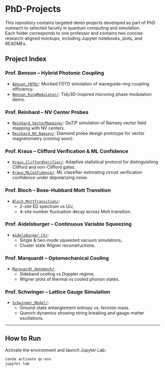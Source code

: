 # PhD-Projects

This repository contains targeted demo projects developed as part of PhD outreach to selected faculty in quantum computing and simulation.  
Each folder corresponds to one professor and contains two concise research-aligned mockups, including Jupyter notebooks, plots, and READMEs.

## Project Index

### Prof. Benson – Hybrid Photonic Coupling
- [`Benson_FDTD/`](./Benson_FDTD): Mocked FDTD simulation of waveguide-ring coupling efficiency.
- [`Benson_RingModulator/`](./Benson_RingModulator): Tidy3D-inspired microring phase modulation demo.

### Prof. Reinhard – NV Center Probes
- [`Reinhard_VectorMapping/`](./Reinhard_VectorMapping): QuTiP simulation of Ramsey vector field mapping with NV centers.
- [`Reinhard_NV_Ramsey/`](./Reinhard_NV_Ramsey): Diamond probe design prototype for vector magnetometry (coming soon).

### Prof. Kraus – Clifford Verification & ML Confidence
- [`Kraus_CliffordVerifier/`](./Kraus_CliffordVerifier): Adaptive statistical protocol for distinguishing Clifford and non-Clifford gates.
- [`Kraus_MLConfidence/`](./Kraus_MLConfidence): ML classifier estimating circuit verification confidence under depolarizing noise.

### Prof. Bloch – Bose-Hubbard Mott Transition
- [`Bloch_MottTransition/`](./Bloch_MottTransition): 
  - 2-site ED spectrum vs U/J,
  - 4-site number fluctuation decay across Mott transition.

### Prof. Aidelsburger – Continuous Variable Squeezing
- [`Aidelsburger_CV/`](./Aidelsburger_CV): 
  - Single & two-mode squeezed vacuum simulations,
  - Cluster state Wigner reconstructions.

### Prof. Marquardt – Optomechanical Cooling
- [`Marquardt_Optomech/`](./Marquardt_Optomech): 
  - Sideband cooling vs Doppler regime,
  - Wigner plots of thermal vs cooled phonon states.

### Prof. Schwinger – Lattice Gauge Simulation
- [`Schwinger_Model/`](./Schwinger_Model):
  - Ground-state entanglement entropy vs. fermion mass.
  - Quench dynamics showing string breaking and gauge-matter oscillations.

---

## How to Run
Activate the environment and launch Jupyter Lab:
```bash
conda activate qc-env
jupyter lab